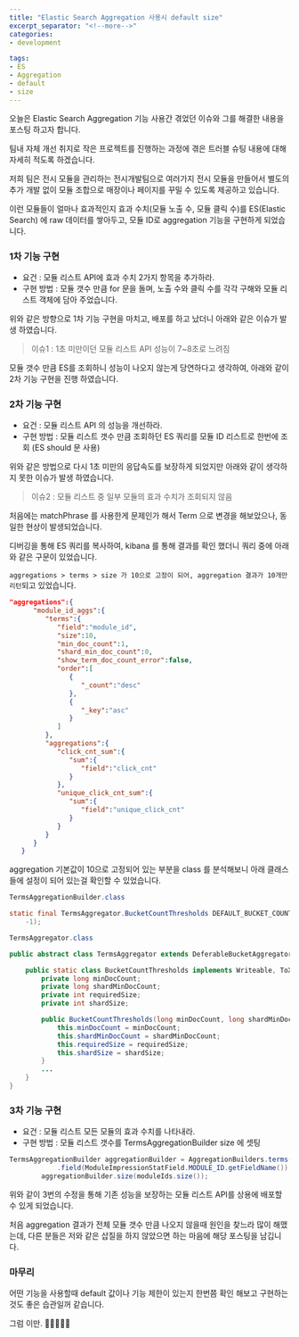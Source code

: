 ```yaml
---
title: "Elastic Search Aggregation 사용시 default size"
excerpt_separator: "<!--more-->"
categories:
- development

tags:
- ES
- Aggregation
- default
- size
---
```


오늘은 Elastic Search Aggregation 기능 사용간 겪었던 이슈와 그를 해결한 내용을 포스팅 하고자 합니다. 

팀내 자체 개선 취지로 작은 프로젝트를 진행하는 과정에 겪은 트러블 슈팅 내용에 대해 자세히 적도록 하겠습니다.

<!--more-->

저희 팀은 전시 모듈을 관리하는 전시개발팀으로 여러가지 전시 모듈을 만들어서 별도의 추가 개발 없이 모듈 조합으로 매장이나 페이지를 꾸밀 수 있도록 제공하고 있습니다.

이런 모듈들이 얼마나 효과적인지 효과 수치(모듈 노출 수, 모듈 클릭 수)를 ES(Elastic Search) 에 raw 데이터를 쌓아두고, 모듈 ID로 aggregation 기능을 구현하게 되었습니다. 

### 1차 기능 구현 
- 요건 : 모듈 리스트 API에 효과 수치 2가지 항목을 추가하라.
- 구현 방법 : 모듈 갯수 만큼 for 문을 돌며, 노출 수와 클릭 수를 각각 구해와 모듈 리스트 객체에 담아 주었습니다.

위와 같은 방향으로 1차 기능 구현을 마치고, 배포를 하고 났더니 아래와 같은 이슈가 발생 하였습니다.

> 이슈1 : 1초 미만이던 모듈 리스트 API 성능이 7~8초로 느려짐

모듈 갯수 만큼 ES를 조회하니 성능이 나오지 않는게 당연하다고 생각하여, 아래와 같이 2차 기능 구현을 진행 하였습니다.

### 2차 기능 구현
- 요건 : 모듈 리스트 API 의 성능을 개선하라.
- 구현 방법 : 모듈 리스트 갯수 만큼 조회하던 ES 쿼리를 모듈 ID 리스트로 한번에 조회 (ES should 문 사용) 

위와 같은 방법으로 다시 1초 미만의 응답속도를 보장하게 되었지만 아래와 같이 생각하지 못한 이슈가 발생 하였습니다.

> 이슈2 : 모듈 리스트 중 일부 모듈의 효과 수치가 조회되지 않음

처음에는 matchPhrase 를 사용한게 문제인가 해서 Term 으로 변경을 해보았으나, 동일한 현상이 발생되었습니다.

디버깅을 통해 ES 쿼리를 복사하여, kibana 를 통해 결과를 확인 했더니 쿼리 중에 아래와 같은 구문이 있었습니다.

`aggregations > terms > size 가 10으로 고정이 되어, aggregation 결과가 10개만 리턴`되고 있었습니다.

```json
"aggregations":{
      "module_id_aggs":{
         "terms":{
            "field":"module_id",
            "size":10,
            "min_doc_count":1,
            "shard_min_doc_count":0,
            "show_term_doc_count_error":false,
            "order":[
               {
                  "_count":"desc"
               },
               {
                  "_key":"asc"
               }
            ]
         },
         "aggregations":{
            "click_cnt_sum":{
               "sum":{
                  "field":"click_cnt"
               }
            },
            "unique_click_cnt_sum":{
               "sum":{
                  "field":"unique_click_cnt"
               }
            }
         }
      }
   }
```

aggregation 기본값이 10으로 고정되어 있는 부분을 class 를 분석해보니 아래 클래스들에 설정이 되어 있는걸 확인할 수 있었습니다.

```java
TermsAggregationBuilder.class

static final TermsAggregator.BucketCountThresholds DEFAULT_BUCKET_COUNT_THRESHOLDS = new TermsAggregator.BucketCountThresholds(1, 0, 10,
	-1);
```
```java
TermsAggregator.class

public abstract class TermsAggregator extends DeferableBucketAggregator {

	public static class BucketCountThresholds implements Writeable, ToXContentFragment {
		private long minDocCount;
		private long shardMinDocCount;
		private int requiredSize;
		private int shardSize;

		public BucketCountThresholds(long minDocCount, long shardMinDocCount, int requiredSize, int shardSize) {
			this.minDocCount = minDocCount;
			this.shardMinDocCount = shardMinDocCount;
			this.requiredSize = requiredSize;
			this.shardSize = shardSize;
		}
        ...
	}
}
```

### 3차 기능 구현
- 요건 : 모듈 리스트 모든 모듈의 효과 수치를 나타내라.
- 구현 방법 : 모듈 리스트 갯수를 TermsAggregationBuilder size 에 셋팅

```java
TermsAggregationBuilder aggregationBuilder = AggregationBuilders.terms("module_id_aggs")
			.field(ModuleImpressionStatField.MODULE_ID.getFieldName());
		aggregationBuilder.size(moduleIds.size());
```

위와 같이 3번의 수정을 통해 기존 성능을 보장하는 모듈 리스트 API를 상용에 배포할 수 있게 되었습니다.

처음 aggregation 결과가 전체 모듈 갯수 만큼 나오지 않을때 원인을 찾느라 많이 해맸는데, 다른 분들은 저와 같은 삽질을 하지 않았으면 하는 마음에 해당 포스팅을 남깁니다.

### 마무리
어떤 기능을 사용할때 default 값이나 기능 제한이 있는지 한번쯤 확인 해보고 구현하는 것도 좋은 습관일꺼 같습니다.

그럼 이만. 🥕👋🏼🖐🏼